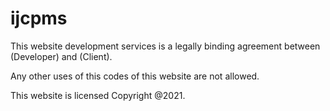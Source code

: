 # ijcpms
This website development services is a legally binding agreement between (Developer) and (Client).

Any other uses of this codes of this website are not allowed.

This website is licensed Copyright @2021.
